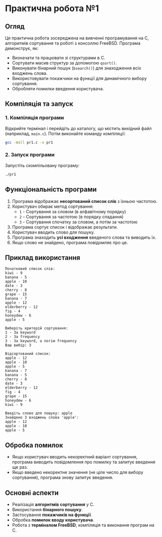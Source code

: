 # Практична робота №1
## Огляд
Ця практична робота зосереджена на вивченні програмування на C, алгоритмів сортування та роботі з консоллю FreeBSD. Програма демонструє, як:
- Визначати та працювати зі структурами в C.
- Сортувати масив структур за допомогою `qsort()`.
- Виконувати бінарний пошук (`bsearch()`) для знаходження всіх входжень слова.
- Використовувати покажчики на функції для динамічного вибору сортування.
- Обробляти помилки введення користувача.

## Компіляція та запуск
### 1. Компіляція програми
Відкрийте термінал і перейдіть до каталогу, що містить вихідний файл (наприклад, `main.c`). Потім виконайте команду компіляції:
```bash
gcc -Wall pr1.c -o pr1 
```
### 2. Запуск програми
Запустіть скомпільовану програму:
```bash
./pr1
```

## Функціональність програми
1. Програма відображає **несортований список слів** з їхньою частотою.
2. Користувач обирає метод сортування:
   - `1` - Сортування за словом (в алфавітному порядку)
   - `2` - Сортування за частотою (в порядку спадання)
   - `3` - Сортування спочатку за словом, а потім за частотою
3. Програма сортує список і відображає результати.
4. Користувач вводить слово для пошуку.
5. Програма знаходить **усі входження** введеного слова та виводить їх.
6. Якщо слово не знайдено, програма повідомляє про це.

## Приклад використання
```
Початковий список слів:
kiwi - 9
banana - 5
apple - 10
date - 3
cherry - 8
grape - 15
banana - 7
apple - 12
elderberry - 12
fig - 4
honeydew - 6
apple - 5

Виберіть критерій сортування:
1 - За keyword
2 - За frequency
3 - За keyword, а потім frequency
Ваш вибір: 3

Відсортований список:
apple - 12
apple - 10
apple - 5
banana - 7
banana - 5
cherry - 8
date - 3
elderberry - 12
fig - 4
grape - 15
honeydew - 6
kiwi - 9

Введіть слово для пошуку: apple
Знайдено 3 входжень слова 'apple':
apple - 12
apple - 10
apple - 5

```

## Обробка помилок
- Якщо користувач вводить некоректний варіант сортування, програма виводить повідомлення про помилку та запитує введення ще раз.
- Якщо введено некоректне значення (не ціле число для вибору сортування), програма знову запитує введення.

## Основні аспекти
- Реалізація **алгоритмів сортування** у C.
- Використання **бінарного пошуку**.
- Застосування **покажчиків на функції**.
- Обробка **помилок вводу користувача**.
- Робота з **терміналом FreeBSD**, компіляція та виконання програм на C.

